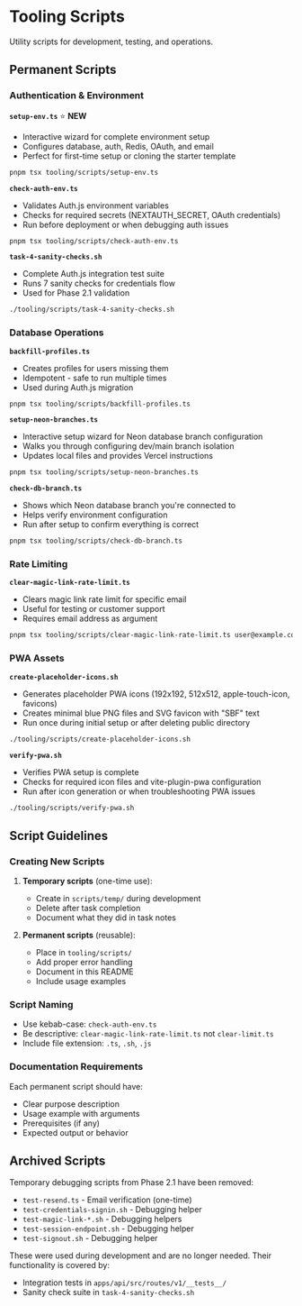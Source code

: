 # Tooling Scripts

Utility scripts for development, testing, and operations.

## Permanent Scripts

### Authentication & Environment

**`setup-env.ts`** ⭐ **NEW**
- Interactive wizard for complete environment setup
- Configures database, auth, Redis, OAuth, and email
- Perfect for first-time setup or cloning the starter template

```bash
pnpm tsx tooling/scripts/setup-env.ts
```

**`check-auth-env.ts`**
- Validates Auth.js environment variables
- Checks for required secrets (NEXTAUTH_SECRET, OAuth credentials)
- Run before deployment or when debugging auth issues

```bash
pnpm tsx tooling/scripts/check-auth-env.ts
```

**`task-4-sanity-checks.sh`**
- Complete Auth.js integration test suite
- Runs 7 sanity checks for credentials flow
- Used for Phase 2.1 validation

```bash
./tooling/scripts/task-4-sanity-checks.sh
```

### Database Operations

**`backfill-profiles.ts`**
- Creates profiles for users missing them
- Idempotent - safe to run multiple times
- Used during Auth.js migration

```bash
pnpm tsx tooling/scripts/backfill-profiles.ts
```

**`setup-neon-branches.ts`**
- Interactive setup wizard for Neon database branch configuration
- Walks you through configuring dev/main branch isolation
- Updates local files and provides Vercel instructions

```bash
pnpm tsx tooling/scripts/setup-neon-branches.ts
```

**`check-db-branch.ts`**
- Shows which Neon database branch you're connected to
- Helps verify environment configuration
- Run after setup to confirm everything is correct

```bash
pnpm tsx tooling/scripts/check-db-branch.ts
```

### Rate Limiting

**`clear-magic-link-rate-limit.ts`**
- Clears magic link rate limit for specific email
- Useful for testing or customer support
- Requires email address as argument

```bash
pnpm tsx tooling/scripts/clear-magic-link-rate-limit.ts user@example.com
```

### PWA Assets

**`create-placeholder-icons.sh`**
- Generates placeholder PWA icons (192x192, 512x512, apple-touch-icon, favicons)
- Creates minimal blue PNG files and SVG favicon with "SBF" text
- Run once during initial setup or after deleting public directory

```bash
./tooling/scripts/create-placeholder-icons.sh
```

**`verify-pwa.sh`**
- Verifies PWA setup is complete
- Checks for required icon files and vite-plugin-pwa configuration
- Run after icon generation or when troubleshooting PWA issues

```bash
./tooling/scripts/verify-pwa.sh
```

## Script Guidelines

### Creating New Scripts

1. **Temporary scripts** (one-time use):
   - Create in `scripts/temp/` during development
   - Delete after task completion
   - Document what they did in task notes

2. **Permanent scripts** (reusable):
   - Place in `tooling/scripts/`
   - Add proper error handling
   - Document in this README
   - Include usage examples

### Script Naming

- Use kebab-case: `check-auth-env.ts`
- Be descriptive: `clear-magic-link-rate-limit.ts` not `clear-limit.ts`
- Include file extension: `.ts`, `.sh`, `.js`

### Documentation Requirements

Each permanent script should have:
- Clear purpose description
- Usage example with arguments
- Prerequisites (if any)
- Expected output or behavior

## Archived Scripts

Temporary debugging scripts from Phase 2.1 have been removed:
- `test-resend.ts` - Email verification (one-time)
- `test-credentials-signin.sh` - Debugging helper
- `test-magic-link-*.sh` - Debugging helpers
- `test-session-endpoint.sh` - Debugging helper
- `test-signout.sh` - Debugging helper

These were used during development and are no longer needed. Their functionality is covered by:
- Integration tests in `apps/api/src/routes/v1/__tests__/`
- Sanity check suite in `task-4-sanity-checks.sh`
